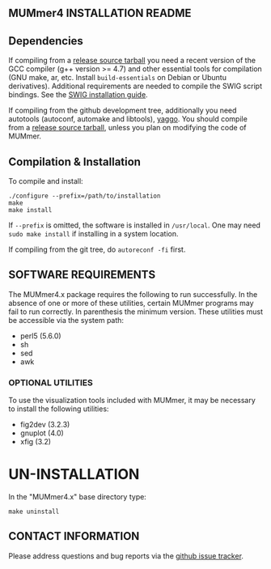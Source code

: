 ## MUMmer4 INSTALLATION README

## Dependencies

If compiling from a [release source tarball](../../releases) you need a
recent version of the GCC compiler (g++ version >= 4.7) and other
essential tools for compilation (GNU make, ar, etc. Install
`build-essentials` on Debian or Ubuntu derivatives).  Additional
requirements are needed to compile the SWIG script bindings. See the
[SWIG installation guide](swig/INSTALL.md).

If compiling from the github development tree, additionally you need autotools (autoconf, automake and libtools),
[yaggo](https://github.com/gmarcais/yaggo/releases).
You should compile from a [release source tarball](../../releases), unless you plan on modifying the code of MUMmer.

## Compilation & Installation

To compile and install:

```Shell
./configure --prefix=/path/to/installation
make
make install
```

If `--prefix` is omitted, the software is installed in
`/usr/local`. One may need `sudo make install` if installing in a
system location.

If compiling from the git tree, do `autoreconf -fi` first.

## SOFTWARE REQUIREMENTS

The MUMmer4.x package requires the following to run successfully. In
the absence of one or more of these utilities, certain MUMmer programs
may fail to run correctly. In parenthesis the minimum version. These
utilities must be accessible via the system path:

* perl5 (5.6.0)
* sh
* sed
* awk

### OPTIONAL UTILITIES

To use the visualization tools included with MUMmer, it may be
necessary to install the following utilities:

* fig2dev (3.2.3)
* gnuplot (4.0)
* xfig    (3.2)



# UN-INSTALLATION

In the "MUMmer4.x" base directory type:

```Shell
make uninstall
```

## CONTACT INFORMATION

Please address questions and bug reports via the [github issue
tracker](../../issues).
